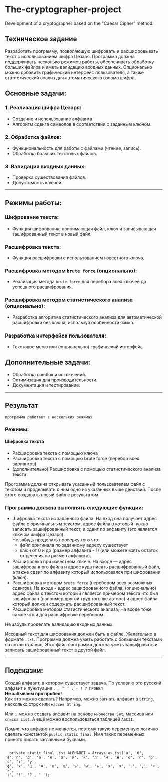 # The-cryptographer-project
Development of a cryptographer based on the "Caesar Cipher" method.

## Техническое задание
Разработать программу, позволяющую шифровать и расшифровывать текст с использованием шифра Цезаря. Программа должна поддерживать несколько режимов работы, обеспечивать обработку больших файлов и иметь валидацию входных данных. Опционально можно добавить графический интерфейс пользователя, а также статистический анализ для автоматического взлома шифра.

## Основные задачи:

### 1. Реализация шифра Цезаря:
  - Создание и использование алфавита.
  - Алгоритм сдвига символов в соответствии с заданным ключом.
### 2. Обработка файлов:
  - Функциональность для работы с файлами (чтение, запись).
  - Обработка больших текстовых файлов.
### 3. Валидация входных данных:
  - Проверка существования файлов.
  - Допустимость ключей.

<hr>

## Режимы работы:

### Шифрование текста:
  - Функция шифрования, принимающая файл, ключ и записывающая зашифрованный текст в новый файл.
### Расшифровка текста:
  - Функция расшифровки с использованием известного ключа.
### Расшифровка методом `brute force` (опционально):
  - Реализация метода `brute force` для перебора всех ключей до успешного расшифрования.
### Расшифровка методом статистического анализа (опционально):
  - Разработка алгоритма статистического анализа для автоматической расшифровки без ключа, используя особенности языка.
### Разработка интерфейса пользователя:
  - Текстовое меню или (опционально) графический интерфейс

## Дополнительные задачи:
  - Обработка ошибок и исключений.
  - Оптимизация для производительности.
  - Документация и тестирование.

<hr>

## Результат
``программа работает в нескольких режимах``

### Режимы:

#### Шифровка текста
 - Расшифровка текста с помощью ключа
 - Расшифровка текста с помощью brute force (перебор всех вариантов)
 - (дополнительно) Расшифровка с помощью статистического анализа текста

Программа должна открывать указанный пользователем файл с текстом и проделывать с ним одно из указанных выше действий. После этого создавать новый файл с результатом.

### Программа должна выполнять следующие функции:
- Шифровка текста из заданного файла. На вход она получает адрес файла с оригинальным текстом, адрес файла в который нужно записать зашифрованный текст, и сдвиг по алфавиту (это является ключом шифра Цезаря).<br>
  Не забудь проделать проверку того что:
    - файл оригинала по заданному адресу существует
    - ключ от 0 и до (размер алфавита - 1) (или можете взять остаток от деления на размер алфавита).
- Расшифровка при известном ключе. На входе — адрес зашифрованного файла и адрес куда писать расшифрованный файл, а также сдвиг по алфавиту который использовался при шифровании (ключ).
- Расшифровка методом `brute force` (перебором всех возможных сдвигов); На входе - адрес зашифрованного файла, (опционально) адрес файла с текстом который является примером текста что был зашифрован (например другой труд того же автора) и адрес файла который должен содержать расшифрованный текст.
- Расшифровка методом статистического анализа; На входе тоже самое что и для расшифровке перебором.

Не забудь проделать валидацию входных данных.

Исходный текст для шифрования должен быть в файле. Желательно в формате `.txt`. Программа должна уметь работать с большими текстами на сотни страниц. Этот файл программа должна уметь зашифровать и записать зашифрованный текст в другой файл.
<hr>

## Подсказки:

Создай алфавит, в котором существует задача. По условию это русский алфавит и пунктуация `. , ” ’ : - ! ? ПРОБЕЛ`<br>
**Не забываем про пробел!**<br>
Как это можно сделать? Например, можно загнать алфавит в `String`, несколько строк или `массив String`.

Или… можно создать алфавит на основе `множества Set`, массива или `списка List`. А ещё можно воспользоваться таблицей `ASCII`.

*Помни*, что алфавит не меняется, поэтому такую переменную логично сделать константой `public static final`. Имя таких переменных принято писать заглавными буквами.

<code>
  private static final List ALPHABET = Arrays.asList('а', 'б',
'в','г', 'д', 'е', 'ж', 'з', 'и', 'к', 'л', 'м', 'н', 'о', 'п', 'р', 'с', 'т', 'у',
'ф', 'х', 'ц', 'ч', 'ш', 'щ', 'ъ', 'ы', 'ь', 'э', 'я', '.', ',', '«', '»',
':', '!', '?', ' ');
</code>
